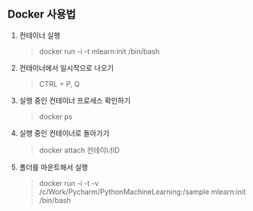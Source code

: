 ## Docker 사용법

1. 컨테이너 실행
    > docker run -i -t mlearn:init /bin/bash
    
2. 컨테이너에서 일시적으로 나오기
    > CTRL + P, Q

3. 실행 중인 컨테이너 프로세스 확인하기
    > docker ps

4. 실행 중인 컨테이너로 돌아가기
    > docker attach 컨테이너ID

5. 폴더를 마운트해서 실행
    > docker run -i -t -v /c/Work/Pycharm/PythonMachineLearning:/sample mlearn:init /bin/bash
    
